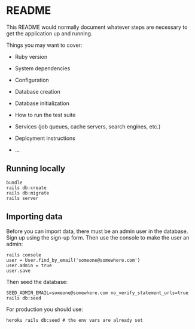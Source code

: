 # README

This README would normally document whatever steps are necessary to get the
application up and running.

Things you may want to cover:

* Ruby version

* System dependencies

* Configuration

* Database creation

* Database initialization

* How to run the test suite

* Services (job queues, cache servers, search engines, etc.)

* Deployment instructions

* ...

## Running locally

    bundle
    rails db:create
    rails db:migrate
    rails server

## Importing data

Before you can import data, there must be an admin user in the database.
Sign up using the sign-up form. Then use the console to make the user
an admin:

    rails console
    user = User.find_by_email('someone@somewhere.com')
    user.admin = true
    user.save

Then seed the database:

    SEED_ADMIN_EMAIL=someone@somewhere.com no_verify_statement_urls=true rails db:seed

For production you should use:

    heroku rails db:seed # the env vars are already set
